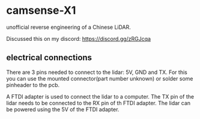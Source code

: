# camsense-X1
unofficial reverse engineering of a Chinese LiDAR. 

Discussed this on my discord: https://discord.gg/zRGJcqa

## electrical connections
There are 3 pins needed to connect to the lidar: 5V, GND and TX. For this you can use the mounted connector(part number unknown) or solder some pinheader to the pcb.

A FTDI adapter is used to connect the lidar to a computer. The TX pin of the lidar needs to be connected to the RX pin of th FTDI adapter. The lidar can be powered using the 5V of the FTDI adapter.
